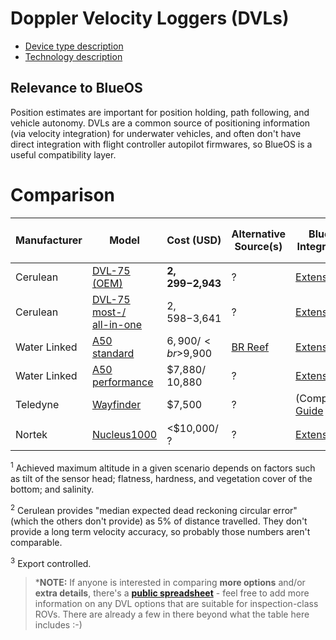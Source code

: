 # Doppler Velocity Loggers (DVLs)

- [Device type description](https://docs.bluerobotics.com/ardusub-zola/hardware/additional/positioning-sensors/#dvl-positioning-systems)
- [Technology description](https://bluerobotics.com/learn/a-smooth-operators-guide-to-underwater-sonars-and-acoustic-devices/#doppler-velocity-logger)

## Relevance to BlueOS

Position estimates are important for position holding, path following, and vehicle autonomy. DVLs are a common source of positioning information (via velocity integration) for underwater vehicles, and often don't have direct integration with flight controller autopilot firmwares, so BlueOS is a useful compatibility layer.

# Comparison

|Manufacturer|Model|Cost (USD)|Alternative Source(s)|BlueOS Integration?|Depth rating (m)|Min. altitude (m)|Max.<sup>1</sup> altitude (m)|Max. speed (m/s)|Long Term Accuracy|Diameter (mm)|Height (mm)|Mass (kg)|Volume (L)|Avg. Power (W)|DC input (V)|Freq. (kHz)|Ping rate (Hz)|
|---|---|---|---|---|---|---|---|---|---|---|---|---|---|---|---|---|---|
|Cerulean|[DVL-75 (OEM)](https://ceruleansonar.com/products/dvl-75-oem)|**$2,299-$2,943**|?|[Extension](https://docs.bluerobotics.com/BlueOS-Extensions-Repository/#:~:text=Cerulean%20DVL,-Maintainer)|300|0.3|40+|4.12|?<sup>2</sup>|77|33|**0.25**|0.1 (+elec)|8|12-24|675|5-20
|Cerulean|[DVL-75 most-/<br>all-in-one](https://ceruleansonar.com/products/dvl-75-with-housing-and-integrated-sensor-head)|$2,598-$3,641|?|[Extension](https://docs.bluerobotics.com/BlueOS-Extensions-Repository/#:~:text=Cerulean%20DVL,-Maintainer)|300|0.3|40+|4.12|?<sup>2</sup>|82|111|0.73|0.52|8|12-24|675|5-20
|Water Linked|[A50<br>standard](https://waterlinked.com/shop/dvl-a50-114#attr=8,53)|$6,900/<br>$9,900|[BR Reef](https://bluerobotics.com/store/the-reef/dvl-a50/)|[Extension](https://docs.bluerobotics.com/BlueOS-Extensions-Repository/#:~:text=Water%20Linked%20DVL,-Maintainer)|300/<br>**600**|**0.05**|50|3.75|1.01%|**66**|**25**|**0.25**|**0.1**|**3**|10-30|1000|4-26
|Water Linked|[A50<br>performance](https://store.waterlinked.com/product/dvl-a50/)|$7,880/<br>10,880|?|[Extension](https://docs.bluerobotics.com/BlueOS-Extensions-Repository/#:~:text=Water%20Linked%20DVL,-Maintainer)|300/<br>**600**|**0.05**|50|3.75|**0.1%**<sup>3</sup>|**66**|**25**|**0.25**|**0.1**|**3**|10-30|1000|4-26
|Teledyne|[Wayfinder](http://www.teledynemarine.com/Wayfinder)|$7,500|?|(Companion) [Guide](https://discuss.bluerobotics.com/t/dvl-recommendations/10775/4) |200|0.5|60|**10**|1.15%|100x100sq|70|0.85|0.7|**3**|11.4-36.7|600|<=16
|Nortek|[Nucleus1000](https://www.nortekgroup.com/products/nucleus1000)|<$10,000/<br>?|?|[Extension](https://docs.bluerobotics.com/BlueOS-Extensions-Repository/#:~:text=Nortek%20Nucleus,-Maintainer)|300/<br>1000|0.1|50|?|1.01%/ 0.3%<sup>3</sup>|90|42|0.535||<4|10-32|1000|<=8

<sup>1</sup> Achieved maximum altitude in a given scenario depends on factors such as tilt of the sensor head; flatness, hardness, and vegetation cover of the bottom; and salinity.

<sup>2</sup> Cerulean provides "median expected dead reckoning circular error" (which the others don't provide) as 5% of distance travelled. They don't provide a long term velocity accuracy, so probably those numbers aren't comparable.

<sup>3</sup> Export controlled.

> ***NOTE:** If anyone is interested in comparing **more options** and/or **extra details**, there's a [**public spreadsheet**](https://docs.google.com/spreadsheets/d/1OgTeGA1q29m4dUGCgHnPJI83A21Asu1V5mgdpjjWHt8/edit?usp=sharing) - feel free to add more information on any DVL options that are suitable for inspection-class ROVs. There are already a few in there beyond what the table here includes :-)
